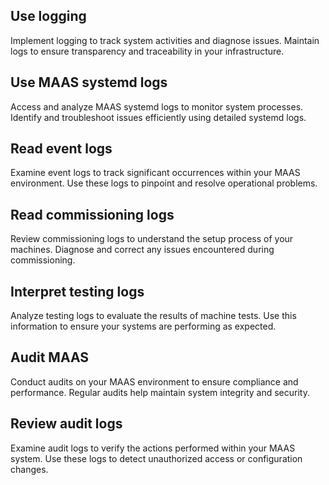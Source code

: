 ## Use logging
Implement logging to track system activities and diagnose issues. Maintain logs to ensure transparency and traceability in your infrastructure.

## Use MAAS systemd logs
Access and analyze MAAS systemd logs to monitor system processes. Identify and troubleshoot issues efficiently using detailed systemd logs.

## Read event logs
Examine event logs to track significant occurrences within your MAAS environment. Use these logs to pinpoint and resolve operational problems.

## Read commissioning logs
Review commissioning logs to understand the setup process of your machines. Diagnose and correct any issues encountered during commissioning.

## Interpret testing logs
Analyze testing logs to evaluate the results of machine tests. Use this information to ensure your systems are performing as expected.

## Audit MAAS
Conduct audits on your MAAS environment to ensure compliance and performance. Regular audits help maintain system integrity and security.

## Review audit logs
Examine audit logs to verify the actions performed within your MAAS system. Use these logs to detect unauthorized access or configuration changes.